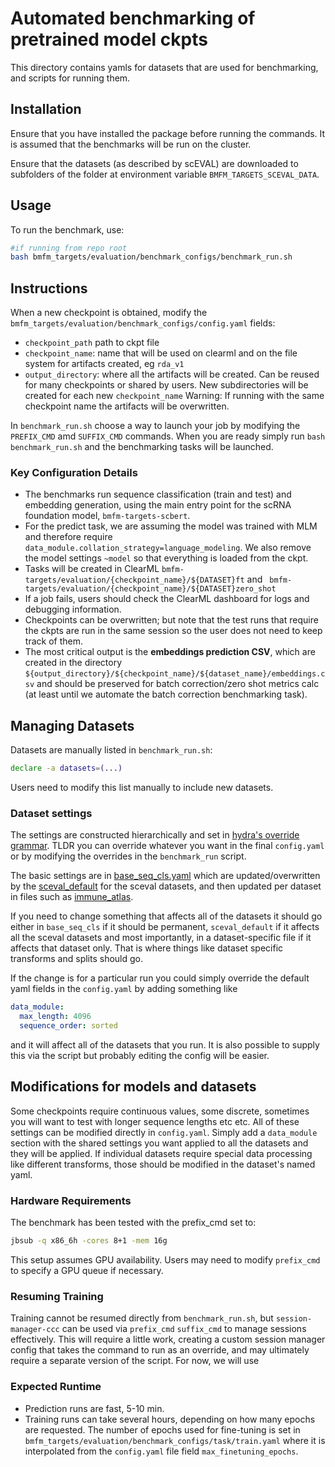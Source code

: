 # Automated benchmarking of pretrained model ckpts

This directory contains yamls for datasets that are used for benchmarking, and scripts for running them.

## Installation

Ensure that you have installed the package before running the commands. It is assumed that the benchmarks will be run on the cluster.

Ensure that the datasets (as described by scEVAL) are downloaded to subfolders of the folder at environment variable `BMFM_TARGETS_SCEVAL_DATA`.

## Usage

To run the benchmark, use:

```bash
#if running from repo root
bash bmfm_targets/evaluation/benchmark_configs/benchmark_run.sh
```

## Instructions

When a new checkpoint is obtained, modify the `bmfm_targets/evaluation/benchmark_configs/config.yaml` fields:
- `checkpoint_path` path to ckpt file
- `checkpoint_name`: name that will be used on clearml and on the file system for artifacts created, eg `rda_v1`
- `output_directory`: where all the artifacts will be created. Can be reused for many checkpoints or shared by users. New subdirectories will be created for each new `checkpoint_name` Warning: If running with the same checkpoint name the artifacts will be overwritten.

In `benchmark_run.sh` choose a way to launch your job by modifying the `PREFIX_CMD` amd `SUFFIX_CMD` commands. When you are ready simply run `bash benchmark_run.sh` and the benchmarking tasks will be launched.

### Key Configuration Details

- The benchmarks run sequence classification (train and test) and embedding generation, using the main entry point for the scRNA foundation model, `bmfm-targets-scbert`.
- For the predict task, we are assuming the model was trained with MLM and therefore require `data_module.collation_strategy=language_modeling`. We also remove the model settings `~model` so that everything is loaded from the ckpt.
- Tasks will be created in ClearML `bmfm-targets/evaluation/{checkpoint_name}/${DATASET}ft` and ` bmfm-targets/evaluation/{checkpoint_name}/${DATASET}zero_shot`
- If a job fails, users should check the ClearML dashboard for logs and debugging information.
- Checkpoints can be overwritten; but note that the test runs that require the ckpts are run in the same session so the user does not need to keep track of them.
- The most critical output is the **embeddings prediction CSV**, which are created in the directory `${output_directory}/${checkpoint_name}/${dataset_name}/embeddings.csv` and should be preserved for batch correction/zero shot metrics calc (at least until we automate the batch correction benchmarking task).
## Managing Datasets

Datasets are manually listed in `benchmark_run.sh`:

```bash
declare -a datasets=(...)
```
Users need to modify this list manually to include new datasets.

### Dataset settings

The settings are constructed hierarchically and set in [hydra's override grammar](https://hydra.cc/docs/advanced/override_grammar/basic/). TLDR you can override whatever you want in the final `config.yaml` or by modifying the overrides in the `benchmark_run` script.

The basic settings are in
[base_seq_cls.yaml](bmfm_targets/evaluation/benchmark_configs/data_module/base_seq_cls.yaml)
which are updated/overwritten by the [sceval_default](bmfm_targets/evaluation/benchmark_configs/data_module/sceval_default.yaml) for the sceval datasets, and then updated per dataset in files such as [immune_atlas](/Users/dmichael/bmfm-targets/bmfm_targets/evaluation/benchmark_configs/data_module/immune_atlas.yaml).

If you need to change something that affects all of the datasets it should go either in `base_seq_cls` if it should be permanent, `sceval_default` if it affects all the sceval datasets and most importantly, in a dataset-specific file if it affects that dataset only. That is where things like dataset specific transforms and splits should go.

If the change is for a particular run you could simply override the default yaml fields in the `config.yaml` by adding something like

```yaml
data_module:
  max_length: 4096
  sequence_order: sorted
```

and it will affect all of the datasets that you run. It is also possible to supply this via the script but probably editing the config will be easier.

## Modifications for models and datasets

Some checkpoints require continuous values, some discrete, sometimes you will want to test with longer sequence lengths etc etc. All of these settings can be modified directly in `config.yaml`. Simply add a `data_module` section with the shared settings you want applied to all the datasets and they will be applied. If individual datasets require special data processing like different transforms, those should be modified in the dataset's named yaml.


### Hardware Requirements

The benchmark has been tested with the prefix_cmd set to:

```bash
jbsub -q x86_6h -cores 8+1 -mem 16g
```

This setup assumes GPU availability. Users may need to modify `prefix_cmd` to specify a GPU queue if necessary.

### Resuming Training

Training cannot be resumed directly from `benchmark_run.sh`, but `session-manager-ccc` can be used via `prefix_cmd` `suffix_cmd` to manage sessions effectively. This will require a little work, creating a custom session manager config that takes the command to run as an override, and may ultimately require a separate version of the script.
For now, we will use


### Expected Runtime

- Prediction runs are fast, 5-10 min.
- Training runs can take several hours, depending on how many epochs are requested. The number of epochs used for fine-tuning is set in `bmfm_targets/evaluation/benchmark_configs/task/train.yaml` where it is interpolated from the `config.yaml` file field `max_finetuning_epochs`.
